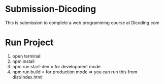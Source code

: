 # Submission-Dicoding
This is submission to complete a web programming course at Dicoding.com

# Run Project
1. open terminal
2. npm install
3. npm run start-dev = for development mode
4. npm run build = for production mode => you can run this from dist/index.html
